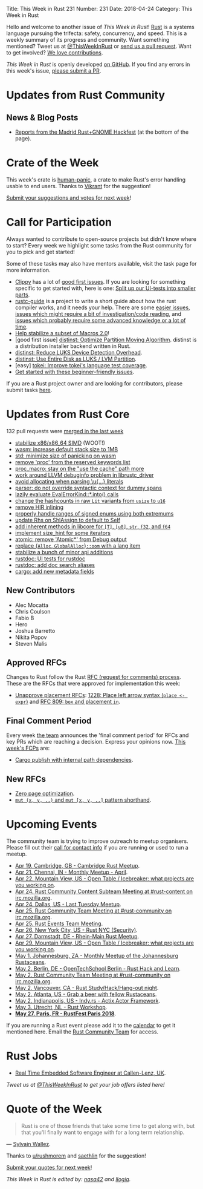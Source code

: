 Title: This Week in Rust 231
Number: 231
Date: 2018-04-24
Category: This Week in Rust

Hello and welcome to another issue of *This Week in Rust*!
[Rust](http://rust-lang.org) is a systems language pursuing the trifecta: safety, concurrency, and speed.
This is a weekly summary of its progress and community.
Want something mentioned? Tweet us at [@ThisWeekInRust](https://twitter.com/ThisWeekInRust) or [send us a pull request](https://github.com/cmr/this-week-in-rust).
Want to get involved? [We love contributions](https://github.com/rust-lang/rust/blob/master/CONTRIBUTING.md).

*This Week in Rust* is openly developed [on GitHub](https://github.com/cmr/this-week-in-rust).
If you find any errors in this week's issue, [please submit a PR](https://github.com/cmr/this-week-in-rust/pulls).

# Updates from Rust Community

## News & Blog Posts

* [Reports from the Madrid Rust+GNOME Hackfest](https://wiki.gnome.org/Hackfests/Rust2018#Reports) (at the bottom of the page).

# Crate of the Week

This week's crate is [human-panic](https://crates.io/crates/human-panic), a crate to make Rust's error handling usable to end users. Thanks to [Vikrant](https://users.rust-lang.org/u/nasa42) for the suggestion!

[Submit your suggestions and votes for next week][submit_crate]!

[submit_crate]: https://users.rust-lang.org/t/crate-of-the-week/2704

# Call for Participation

Always wanted to contribute to open-source projects but didn't know where to start?
Every week we highlight some tasks from the Rust community for you to pick and get started!

Some of these tasks may also have mentors available, visit the task page for more information.

* [Clippy](https://github.com/rust-lang-nursery/rust-clippy) has a lot of [good first issues](https://github.com/rust-lang-nursery/rust-clippy/issues?q=is%3Aissue+is%3Aopen+label%3A%22good+first+issue%22). If you are looking for something specific to get started with, here is one: [Split up our UI-tests into smaller parts](https://github.com/rust-lang-nursery/rust-clippy/issues/2038).
* [rustc-guide](https://github.com/rust-lang-nursery/rustc-guide) is a project to write a short guide about how the rust compiler works, and it needs your help. There are some [easier issues](https://github.com/rust-lang-nursery/rustc-guide/issues?q=is%3Aissue+is%3Aopen+label%3AEasy), [issues which might require a bit of investigation/code reading](https://github.com/rust-lang-nursery/rustc-guide/issues?q=is%3Aissue+is%3Aopen+label%3AMedium), and [issues which probably require some advanced knowledge or a lot of time](https://github.com/rust-lang-nursery/rustc-guide/issues?utf8=%E2%9C%93&q=is%3Aissue+is%3Aopen+label%3AHard).
* [Help stabilize a subset of Macros 2.0](https://internals.rust-lang.org/t/help-stabilize-a-subset-of-macros-2-0/7252)!
* [good first issue] [distinst: Optimize Partition Moving Algorithm](https://github.com/pop-os/distinst/issues/51). distinst is a distribution installer backend written in Rust.
* [distinst: Reduce LUKS Device Detection Overhead](https://github.com/pop-os/distinst/issues/80).
* [distinst: Use Entire Disk as LUKS / LVM Partition](https://github.com/pop-os/distinst/issues/64).
* [easy] [tokei: Improve tokei's language test coverage](https://github.com/Aaronepower/tokei/issues/63).
* [Get started with these beginner-friendly issues](https://www.rustaceans.org/findwork/starters).

If you are a Rust project owner and are looking for contributors, please submit tasks [here][guidelines].

[guidelines]: https://users.rust-lang.org/t/twir-call-for-participation/4821

# Updates from Rust Core

132 pull requests were [merged in the last week][merged]

[merged]: https://github.com/search?q=is%3Apr+org%3Arust-lang+is%3Amerged+merged%3A2018-04-16..2018-04-23

* [stabilize x86/x86_64 SIMD](https://github.com/rust-lang/rust/pull/49664) (WOOT!)
* [wasm: increase default stack size to 1MB](https://github.com/rust-lang/rust/pull/50083)
* [std: minimize size of panicking on wasm](https://github.com/rust-lang/rust/pull/49488)
* [remove 'proc' from the reserved keywords list](https://github.com/rust-lang/rust/pull/49699)
* [proc_macro: stay on the "use the cache" path more](https://github.com/rust-lang/rust/pull/50069)
* [work around LLVM debuginfo problem in librustc_driver](https://github.com/rust-lang/rust/pull/49904)
* [avoid allocating when parsing \u{...} literals](https://github.com/rust-lang/rust/pull/50052)
* [parser: do not override syntactic context for dummy spans](https://github.com/rust-lang/rust/pull/50152)
* [lazily evaluate EvalErrorKind::*.into() calls](https://github.com/rust-lang/rust/pull/50051)
* [change the hashcounts in raw `Lit` variants from `usize` to `u16`](https://github.com/rust-lang/rust/pull/49993)
* [remove HIR inlining](https://github.com/rust-lang/rust/pull/49991)
* [properly handle ranges of signed enums using both extremums](https://github.com/rust-lang/rust/pull/49981)
* [update Rhs on ShlAssign to default to Self](https://github.com/rust-lang/rust/pull/49630)
* [add inherent methods in libcore for `[T]`, `[u8]`, `str`, `f32`, and `f64`](https://github.com/rust-lang/rust/pull/49896)
* [implement size_hint for some iterators](https://github.com/rust-lang/cargo/pull/5272)
* [atomic: remove 'Atomic*' from Debug output](https://github.com/rust-lang/rust/pull/48553)
* [replace {`Alloc`, `GlobalAlloc`}`::oom` with a lang item](https://github.com/rust-lang/rust/pull/50144)
* [stabilize a bunch of minor api additions](https://github.com/rust-lang/rust/pull/50017)
* [rustdoc: UI tests for rustdoc](https://github.com/rust-lang/rust/pull/49542)
* [rustdoc: add doc search aliases](https://github.com/rust-lang/rust/pull/49757)
* [cargo: add new metadata fields](https://github.com/rust-lang/cargo/pull/5386)

## New Contributors

* Alec Mocatta
* Chris Coulson
* Fabio B
* Hero
* Joshua Barretto
* Nikita Popov
* Steven Malis

## Approved RFCs

Changes to Rust follow the Rust [RFC (request for comments)
process](https://github.com/rust-lang/rfcs#rust-rfcs). These
are the RFCs that were approved for implementation this week:

* [Unapprove placement RFCs](https://github.com/rust-lang/rfcs/pull/2387): [1228: Place left arrow syntax (`place <- expr`)](https://github.com/rust-lang/rfcs/blob/master/text/1228-placement-left-arrow.md) and [RFC 809: `box` and placement `in`](https://github.com/rust-lang/rfcs/blob/master/text/0809-box-and-in-for-stdlib.md).

## Final Comment Period

Every week [the team](https://www.rust-lang.org/team.html) announces the
'final comment period' for RFCs and key PRs which are reaching a
decision. Express your opinions now. [This week's FCPs][fcp] are:

[fcp]: https://github.com/rust-lang/rfcs/labels/final-comment-period

* [Cargo publish with internal path dependencies](https://github.com/rust-lang/rfcs/pull/2224).

## New RFCs

* [Zero page optimization](https://github.com/rust-lang/rfcs/pull/2400).
* [`mut (x, y, ..)` and `mut [x, y, ..]` pattern shorthand](https://github.com/rust-lang/rfcs/pull/2401).

# Upcoming Events

The community team is trying to improve outreach to meetup organisers. Please fill out their [call for contact info](https://docs.google.com/forms/d/e/1FAIpQLSf52YXGhqBaHtCXtVna4iHYMK7IQaTqUW6V-ztsZC8C2TBInQ/viewform) if you are running or used to run a meetup.

* [Apr 19. Cambridge, GB - Cambridge Rust Meetup](https://www.meetup.com/Cambridge-Rust-Meetup/events/pzwshpyxgbzb/).
* [Apr 21. Chennai, IN - Monthly Meetup - April](https://www.meetup.com/mad-rs/events/249535481/).
* [Apr 22. Mountain View, US - Open Table / Icebreaker: what projects are you working on](https://www.meetup.com/Rust-Dev-in-Mountain-View/events/glnfcpyxgbdc/).
* [Apr 24. Rust Community Content Subteam Meeting at #rust-content on irc.mozilla.org](irc://irc.mozilla.org/rust-content).
* [Apr 24. Dallas, US - Last Tuesday Meetup](https://www.meetup.com/Dallas-Rust/events/zfgwzmyxgbgc/).
* [Apr 25. Rust Community Team Meeting at #rust-community on irc.mozilla.org](irc://irc.mozilla.org/rust-community).
* [Apr 25. Rust Events Team Meeting](https://t.me/joinchat/EkKINhHCgZ9llzvPidOssA).
* [Apr 26. New York City, US - Rust NYC (Security)](https://www.meetup.com/Rust-NYC/events/249849155/).
* [Apr 27. Darmstadt, DE - Rhein-Main Rust Meetup](https://www.meetup.com/Rust-Rhein-Main/events/249543182/).
* [Apr 29. Mountain View, US - Open Table / Icebreaker: what projects are you working on](https://www.meetup.com/Rust-Dev-in-Mountain-View/events/glnfcpyxgbmc/).
* [May  1. Johannesburg, ZA - Monthly Meetup of the Johannesburg Rustaceans](https://www.meetup.com/Johannesburg-Rust-Meetup/events/cpblrnyxhbcb/).
* [May  2. Berlin, DE - OpenTechSchool Berlin - Rust Hack and Learn](https://www.meetup.com/opentechschool-berlin/events/249134945/).
* [May  2. Rust Community Team Meeting at #rust-community on irc.mozilla.org](irc://irc.mozilla.org/rust-community).
* [May  2. Vancouver, CA - Rust Study/Hack/Hang-out night](https://www.meetup.com/Vancouver-Rust/events/ckwdlpyxhbdb/).
* [May  2. Atlanta, US - Grab a beer with fellow Rustaceans](https://www.meetup.com/Rust-ATL/events/rhvgrmyxhbdb/).
* [May  2. Indianapolis, US - Indy.rs - Actix Actor Framework](https://www.meetup.com/indyrs/events/cpvshpyxhbdb/).
* [May  3. Utrecht, NL - Rust Workshop](https://www.meetup.com/Rust-Utrecht/events/248995086/).
* **[May 27. Paris, FR - RustFest Paris 2018](https://paris.rustfest.eu/)**.

If you are running a Rust event please add it to the [calendar] to get
it mentioned here. Email the [Rust Community Team][community] for access.

[calendar]: https://www.google.com/calendar/embed?src=apd9vmbc22egenmtu5l6c5jbfc%40group.calendar.google.com
[community]: mailto:community-team@rust-lang.org

# Rust Jobs

* [Real Time Embedded Software Engineer at Callen-Lenz, UK](https://callenlenz.com/contact/careers/).

*Tweet us at [@ThisWeekInRust](https://twitter.com/ThisWeekInRust) to get your job offers listed here!*

# Quote of the Week

> Rust is one of those friends that take some time to get along with, but that you'll finally want to engage with for a long term relationship.

— [Sylvain Wallez](https://bluxte.net/musings/2018/04/10/go-good-bad-ugly/).

Thanks to [u/rushmorem](https://www.reddit.com/r/rust/comments/8bjio2/xpost_from_rprogramming_go_the_good_the_bad_and/dx7u0lu/) and [saethlin](https://users.rust-lang.org/t/twir-quote-of-the-week/328/514) for the suggestion!

[Submit your quotes for next week][submit]!

[submit]: http://users.rust-lang.org/t/twir-quote-of-the-week/328

*This Week in Rust is edited by: [nasa42](https://github.com/nasa42) and [llogiq](https://github.com/llogiq).*
